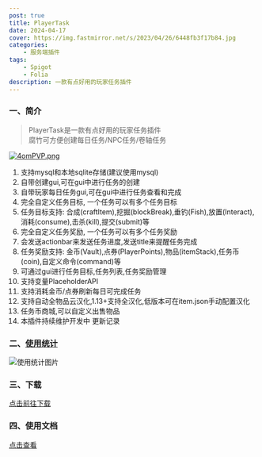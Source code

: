 ```yaml
---
post: true
title: PlayerTask
date: 2024-04-17
cover: https://img.fastmirror.net/s/2023/04/26/6448fb3f17b84.jpg
categories:
    - 服务端插件
tags:
    - Spigot
    - Folia
description: 一款有点好用的玩家任务插件
---
```


### 一、简介

> PlayerTask是一款有点好用的玩家任务插件    
> 腐竹可方便创建每日任务/NPC任务/卷轴任务

[![4omPVP.png](https://z3.ax1x.com/2021/09/30/4omPVP.png)](https://imgtu.com/i/4omPVP)

1. 支持mysql和本地sqlite存储(建议使用mysql)
2. 自带创建gui,可在gui中进行任务的创建
3. 自带玩家每日任务gui,可在gui中进行任务查看和完成
4. 完全自定义任务目标, 一个任务可以有多个任务目标
5. 任务目标支持: 合成(craftItem),挖掘(blockBreak),垂钓(Fish),放置(Interact),消耗(consume),击杀(kill),提交(submit)等
6. 完全自定义任务奖励, 一个任务可以有多个任务奖励
7. 会发送actionbar来发送任务进度,发送title来提醒任务完成
8. 任务奖励支持: 金币(Vault),点券(PlayerPoints),物品(itemStack),任务币(coin),自定义命令(command)等
9. 可通过gui进行任务目标,任务列表,任务奖励管理
10. 支持变量PlaceholderAPI
11. 支持消耗金币/点券刷新每日可完成任务
12. 支持自动全物品云汉化,1.13+支持全汉化,低版本可在item.json手动配置汉化
13. 任务币商城,可以自定义出售物品
14. 本插件持续维护开发中 更新记录

### 二、[使用统计](https://bstats.org/plugin/bukkit/PlayerTask/8144)

![使用统计图片](https://bstats.org/signatures/bukkit/PlayerTask.svg)

### 三、下载

[点击前往下载](https://www.alipan.com/s/VSzoKNrp9ku)

### 四、使用文档

[点击查看](https://ricedoc.handyplus.cn/wiki/PlayerTask/README)


